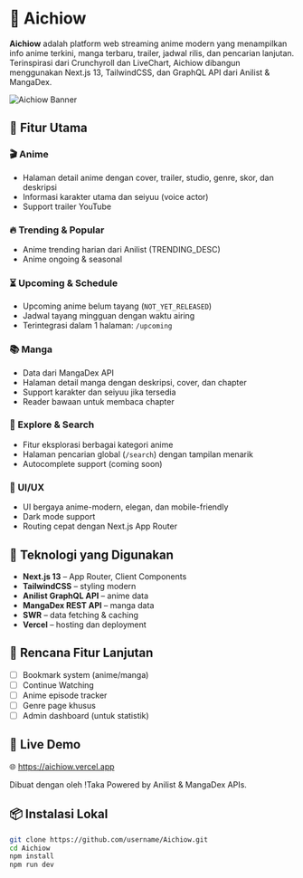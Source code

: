 # 🌌 Aichiow

**Aichiow** adalah platform web streaming anime modern yang menampilkan info anime terkini, manga terbaru, trailer, jadwal rilis, dan pencarian lanjutan. Terinspirasi dari Crunchyroll dan LiveChart, Aichiow dibangun menggunakan Next.js 13, TailwindCSS, dan GraphQL API dari Anilist & MangaDex.

![Aichiow Banner](https://aichiow.vercel.app/banner-preview.jpg)

## 🚀 Fitur Utama

### 🎬 Anime
- Halaman detail anime dengan cover, trailer, studio, genre, skor, dan deskripsi
- Informasi karakter utama dan seiyuu (voice actor)
- Support trailer YouTube

### 🔥 Trending & Popular
- Anime trending harian dari Anilist (TRENDING_DESC)
- Anime ongoing & seasonal

### ⏳ Upcoming & Schedule
- Upcoming anime belum tayang (`NOT_YET_RELEASED`)
- Jadwal tayang mingguan dengan waktu airing
- Terintegrasi dalam 1 halaman: `/upcoming`

### 📚 Manga
- Data dari MangaDex API
- Halaman detail manga dengan deskripsi, cover, dan chapter
- Support karakter dan seiyuu jika tersedia
- Reader bawaan untuk membaca chapter

### 🧭 Explore & Search
- Fitur eksplorasi berbagai kategori anime
- Halaman pencarian global (`/search`) dengan tampilan menarik
- Autocomplete support (coming soon)

### 🎨 UI/UX
- UI bergaya anime-modern, elegan, dan mobile-friendly
- Dark mode support
- Routing cepat dengan Next.js App Router

## 🧩 Teknologi yang Digunakan

- **Next.js 13** – App Router, Client Components
- **TailwindCSS** – styling modern
- **Anilist GraphQL API** – anime data
- **MangaDex REST API** – manga data
- **SWR** – data fetching & caching
- **Vercel** – hosting dan deployment


## 🧪 Rencana Fitur Lanjutan
- [ ] Bookmark system (anime/manga)
- [ ] Continue Watching
- [ ] Anime episode tracker
- [ ] Genre page khusus
- [ ] Admin dashboard (untuk statistik)

## 🔗 Live Demo
🌐 https://aichiow.vercel.app

Dibuat dengan oleh !Taka
Powered by Anilist & MangaDex APIs.


## 📦 Instalasi Lokal

```bash
git clone https://github.com/username/Aichiow.git
cd Aichiow
npm install
npm run dev

